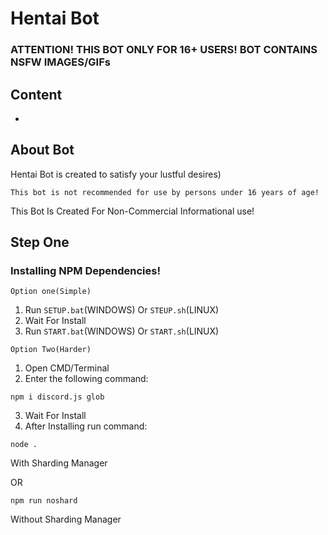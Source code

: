 # Hentai Bot
### ATTENTION! THIS BOT ONLY FOR 16+ USERS! BOT CONTAINS NSFW IMAGES/GIFs

## Content
- 

## About Bot
Hentai Bot is created to satisfy your lustful desires)

```fix
This bot is not recommended for use by persons under 16 years of age!
```

This Bot Is Created For Non-Commercial Informational use!

## Step One
### Installing NPM Dependencies!

``Option one(Simple)``
1. Run ``SETUP.bat``(WINDOWS) Or ``STEUP.sh``(LINUX) 
2. Wait For Install
3. Run ``START.bat``(WINDOWS) Or ``START.sh``(LINUX)

``Option Two(Harder)``
1. Open CMD/Terminal
2. Enter the following command:
```
npm i discord.js glob
```
3. Wait For Install
4. After Installing run command:
```
node .
``` 
With Sharding Manager

OR
```
npm run noshard
```
Without Sharding Manager
